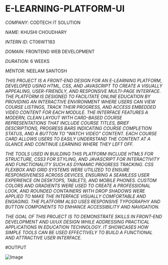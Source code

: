 # E-LEARNING-PLATFORM-UI

*COMPANY*: CODTECH IT SOLUTION

*NAME*: KHUSHI CHOUDHARY

*INTERN ID*: CT06WT183

*DOMAIN*: FRONTEND WEB DEVELOPMENT

*DURATION*: 6 WEEKS

*MENTOR*: NEELAM SANTOSH

*THIS PROJECT IS A FRONT-END DESIGN FOR AN E-LEARNING PLATFORM, DEVELOPED USING HTML, CSS, AND JAVASCRIPT TO CREATE A VISUALLY APPEALING, USER-FRIENDLY, AND RESPONSIVE MULTI-PAGE INTERFACE. THE PLATFORM IS DESIGNED TO FACILITATE ONLINE EDUCATION BY PROVIDING AN INTERACTIVE ENVIRONMENT WHERE USERS CAN VIEW COURSE LISTINGS, TRACK THEIR PROGRESS, AND ACCESS EMBEDDED VIDEO CONTENT FOR EACH MODULE. THE INTERFACE FEATURES A MODERN, CLEAN LAYOUT WITH CARD-BASED COURSE REPRESENTATIONS THAT INCLUDE COURSE TITLES, BRIEF DESCRIPTIONS, PROGRESS BARS INDICATING COURSE COMPLETION STATUS, AND A BUTTON TO "WATCH VIDEO" CONTENT. EACH COURSE CARD ALLOWS USERS TO EASILY UNDERSTAND THE CONTENT AT A GLANCE AND CONTINUE LEARNING WHERE THEY LEFT OFF.*

*THE TOOLS USED IN BUILDING THIS PLATFORM INCLUDE HTML5 FOR STRUCTURE, CSS3 FOR STYLING, AND JAVASCRIPT FOR INTERACTIVITY AND FUNCTIONALITY SUCH AS DYNAMIC PROGRESS TRACKING. CSS FLEXBOX AND GRID SYSTEMS WERE UTILIZED TO ENSURE RESPONSIVENESS ACROSS DEVICES, ENSURING A SEAMLESS USER EXPERIENCE ON DESKTOPS, TABLETS, AND MOBILE PHONES. CUSTOM COLORS AND GRADIENTS WERE USED TO CREATE A PROFESSIONAL LOOK, AND ROUNDED CONTAINERS WITH DROP SHADOWS WERE APPLIED TO MAKE THE INTERFACE VISUALLY COMFORTABLE AND ENGAGING. THE PLATFORM ALSO USES RESPONSIVE TYPOGRAPHY AND BUTTON COMPONENTS TO ENHANCE ACCESSIBILITY AND NAVIGATION.*

*THE GOAL OF THIS PROJECT IS TO DEMONSTRATE SKILLS IN FRONT-END DEVELOPMENT AND UI/UX DESIGN WHILE ADDRESSING PRACTICAL APPLICATIONS IN EDUCATION TECHNOLOGY. IT SHOWCASES HOW SIMPLE TOOLS CAN BE USED EFFECTIVELY TO BUILD A FUNCTIONAL AND ATTRACTIVE USER INTERFACE.*

#OUTPUT

![Image](https://github.com/user-attachments/assets/46eb143a-402a-473d-98d7-cdd60a86d898)

